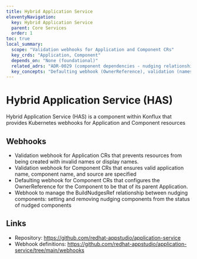```yaml
---
title: Hybrid Application Service
eleventyNavigation:
  key: Hybrid Application Service
  parent: Core Services
  order: 1
toc: true
local_summary:
  scope: "Validation webhooks for Application and Component CRs"
  key_crds: "Application, Component"
  depends_on: "None (foundational)"
  related_adrs: "ADR-0029 (component dependencies - nudging relationships)"
  key_concepts: "Defaulting webhook (OwnerReference), validation (names/sources), BuildNudgesRef management"
---
```


# Hybrid Application Service (HAS)

Hybrid Application Service (HAS) is a component within Konflux that provides Kubernetes webhooks for Application and Component resources

## Webhooks
- Validation webhook for Application CRs that prevents resources from being created with invalid names or display names.
- Validation webhook for Component CRs that ensures valid application name, component name, and source are specified
- Defaulting webhook for Component CRs that configures the OwnerReference for the Component to be that of its parent Application. 
- Webhook to manage the BuildNudgesRef relationship between nudging components: setting and removing nudging components from the status of nudged components


## Links

- Repository: https://github.com/redhat-appstudio/application-service
- Webhook definitions: https://github.com/redhat-appstudio/application-service/tree/main/webhooks

